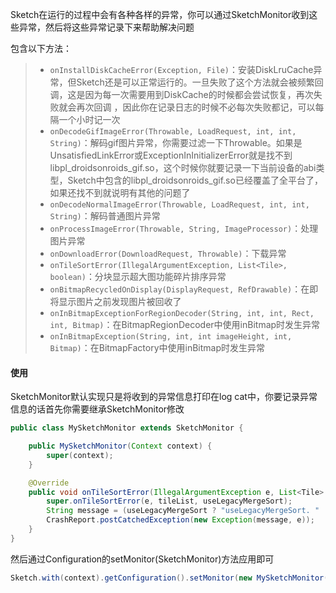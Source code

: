 Sketch在运行的过程中会有各种各样的异常，你可以通过SketchMonitor收到这些异常，然后将这些异常记录下来帮助解决问题

包含以下方法：
>* `onInstallDiskCacheError(Exception, File)`：安装DiskLruCache异常，但Sketch还是可以正常运行的。一旦失败了这个方法就会被频繁回调，这是因为每一次需要用到DiskCache的时候都会尝试恢复，再次失败就会再次回调
，因此你在记录日志的时候不必每次失败都记，可以每隔一个小时记一次
>* `onDecodeGifImageError(Throwable, LoadRequest, int, int, String)`：解码gif图片异常，你需要过滤一下Throwable。如果是UnsatisfiedLinkError或ExceptionInInitializerError就是找不到libpl_droidsonroids_gif.so，这个时候你就要记录一下当前设备的abi类型，Sketch中包含的libpl_droidsonroids_gif.so已经覆盖了全平台了，如果还找不到就说明有其他的问题了
>* `onDecodeNormalImageError(Throwable, LoadRequest, int, int, String)`：解码普通图片异常
>* `onProcessImageError(Throwable, String, ImageProcessor)`：处理图片异常
>* `onDownloadError(DownloadRequest, Throwable)`：下载异常
>* `onTileSortError(IllegalArgumentException, List<Tile>, boolean)`：分块显示超大图功能碎片排序异常
>* `onBitmapRecycledOnDisplay(DisplayRequest, RefDrawable)`：在即将显示图片之前发现图片被回收了
>* `onInBitmapExceptionForRegionDecoder(String, int, int, Rect, int, Bitmap)`：在BitmapRegionDecoder中使用inBitmap时发生异常
>* `onInBitmapException(String, int, int imageHeight, int, Bitmap)`：在BitmapFactory中使用inBitmap时发生异常

#### 使用

SketchMonitor默认实现只是将收到的异常信息打印在log cat中，你要记录异常信息的话首先你需要继承SketchMonitor修改
```java
public class MySketchMonitor extends SketchMonitor {

    public MySketchMonitor(Context context) {
        super(context);
    }

    @Override
    public void onTileSortError(IllegalArgumentException e, List<Tile> tileList, boolean useLegacyMergeSort) {
        super.onTileSortError(e, tileList, useLegacyMergeSort);
        String message = (useLegacyMergeSort ? "useLegacyMergeSort. " : "") + SketchUtils.tileListToString(tileList);
        CrashReport.postCatchedException(new Exception(message, e));
    }
}
```

然后通过Configuration的setMonitor(SketchMonitor)方法应用即可

```java
Sketch.with(context).getConfiguration().setMonitor(new MySketchMonitor());
```
